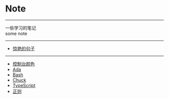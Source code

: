 # Note
---
一些学习的笔记    
some note    

---

* [惊艳的句子](./Word/句子.md)

---

* [控制台颜色](./ConsoleColor/控制台颜色.md)    
* [Ada](./Ada/Ada.md)    
* [Bash](./Bash/bash.md)    
* [Chuck](./Chuck/chuck.md)     
* [TypeScript](./TypeScript/TypeScript.md)     
* [正则](./regex/正则.md)    
